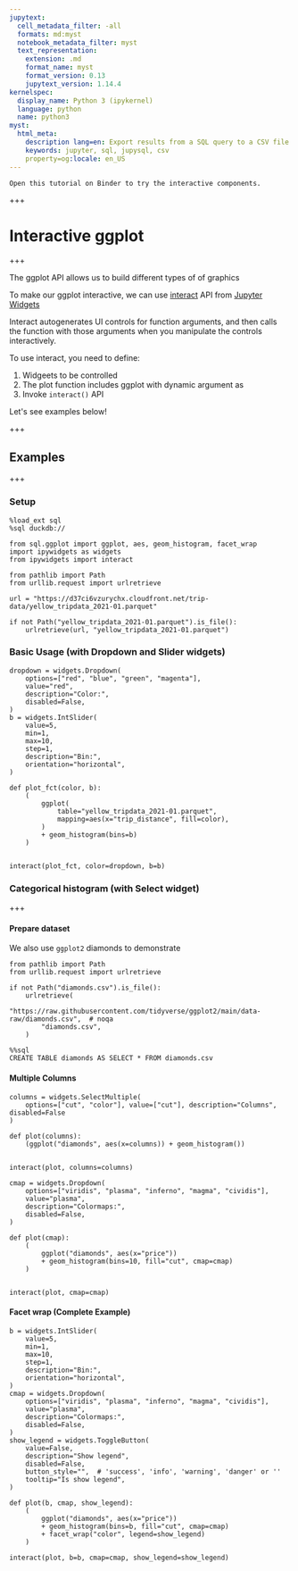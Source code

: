 ```yaml
---
jupytext:
  cell_metadata_filter: -all
  formats: md:myst
  notebook_metadata_filter: myst
  text_representation:
    extension: .md
    format_name: myst
    format_version: 0.13
    jupytext_version: 1.14.4
kernelspec:
  display_name: Python 3 (ipykernel)
  language: python
  name: python3
myst:
  html_meta:
    description lang=en: Export results from a SQL query to a CSV file from Jupyter
    keywords: jupyter, sql, jupysql, csv
    property=og:locale: en_US
---
```


```{note}
Open this tutorial on Binder to try the interactive components.
```

+++

# Interactive ggplot

+++

The ggplot API allows us to build different types of of graphics

To make our ggplot interactive, we can use [interact](https://ipywidgets.readthedocs.io/en/stable/examples/Using%20Interact.html#using-interact) API from [Jupyter Widgets](https://ipywidgets.readthedocs.io/en/stable/index.html#jupyter-widgets)

Interact autogenerates UI controls for function arguments, and then calls the function with those arguments when you manipulate the controls interactively.

To use interact, you need to define:

1. Widgeets to be controlled
2. The plot function includes ggplot with dynamic argument as
3. Invoke `interact()` API

Let's see examples below!

+++

## Examples

+++

### Setup

```{code-cell} ipython3
%load_ext sql
%sql duckdb://
```

```{code-cell} ipython3
from sql.ggplot import ggplot, aes, geom_histogram, facet_wrap
import ipywidgets as widgets
from ipywidgets import interact
```

```{code-cell} ipython3
from pathlib import Path
from urllib.request import urlretrieve

url = "https://d37ci6vzurychx.cloudfront.net/trip-data/yellow_tripdata_2021-01.parquet"

if not Path("yellow_tripdata_2021-01.parquet").is_file():
    urlretrieve(url, "yellow_tripdata_2021-01.parquet")
```

### Basic Usage (with Dropdown and Slider widgets)

```{code-cell} ipython3
dropdown = widgets.Dropdown(
    options=["red", "blue", "green", "magenta"],
    value="red",
    description="Color:",
    disabled=False,
)
b = widgets.IntSlider(
    value=5,
    min=1,
    max=10,
    step=1,
    description="Bin:",
    orientation="horizontal",
)
```

```{code-cell} ipython3
def plot_fct(color, b):
    (
        ggplot(
            table="yellow_tripdata_2021-01.parquet",
            mapping=aes(x="trip_distance", fill=color),
        )
        + geom_histogram(bins=b)
    )


interact(plot_fct, color=dropdown, b=b)
```

### Categorical histogram (with Select widget)

+++

#### Prepare dataset

We also use `ggplot2` diamonds to demonstrate

```{code-cell} ipython3
from pathlib import Path
from urllib.request import urlretrieve

if not Path("diamonds.csv").is_file():
    urlretrieve(
        "https://raw.githubusercontent.com/tidyverse/ggplot2/main/data-raw/diamonds.csv",  # noqa
        "diamonds.csv",
    )
```

```{code-cell} ipython3
%%sql
CREATE TABLE diamonds AS SELECT * FROM diamonds.csv
```

#### Multiple Columns

```{code-cell} ipython3
columns = widgets.SelectMultiple(
    options=["cut", "color"], value=["cut"], description="Columns", disabled=False
)
```

```{code-cell} ipython3
def plot(columns):
    (ggplot("diamonds", aes(x=columns)) + geom_histogram())


interact(plot, columns=columns)
```

```{code-cell} ipython3
cmap = widgets.Dropdown(
    options=["viridis", "plasma", "inferno", "magma", "cividis"],
    value="plasma",
    description="Colormaps:",
    disabled=False,
)
```

```{code-cell} ipython3
def plot(cmap):
    (
        ggplot("diamonds", aes(x="price"))
        + geom_histogram(bins=10, fill="cut", cmap=cmap)
    )


interact(plot, cmap=cmap)
```

#### Facet wrap (Complete Example)

```{code-cell} ipython3
b = widgets.IntSlider(
    value=5,
    min=1,
    max=10,
    step=1,
    description="Bin:",
    orientation="horizontal",
)
cmap = widgets.Dropdown(
    options=["viridis", "plasma", "inferno", "magma", "cividis"],
    value="plasma",
    description="Colormaps:",
    disabled=False,
)
show_legend = widgets.ToggleButton(
    value=False,
    description="Show legend",
    disabled=False,
    button_style="",  # 'success', 'info', 'warning', 'danger' or ''
    tooltip="Is show legend",
)
```

```{code-cell} ipython3
def plot(b, cmap, show_legend):
    (
        ggplot("diamonds", aes(x="price"))
        + geom_histogram(bins=b, fill="cut", cmap=cmap)
        + facet_wrap("color", legend=show_legend)
    )
```

```{code-cell} ipython3
interact(plot, b=b, cmap=cmap, show_legend=show_legend)
```

```{code-cell} ipython3

```
